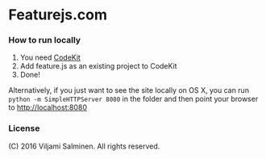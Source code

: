 # Featurejs.com

### How to run locally

1. You need [CodeKit](https://incident57.com/codekit/)
2. Add feature.js as an existing project to CodeKit
3. Done!

Alternatively, if you just want to see the site locally on OS X, you can run ```python -m SimpleHTTPServer 8080``` in the folder and then point your browser to [http://localhost:8080](http://localhost:8080)

### License

(C) 2016 Viljami Salminen. All rights reserved.
